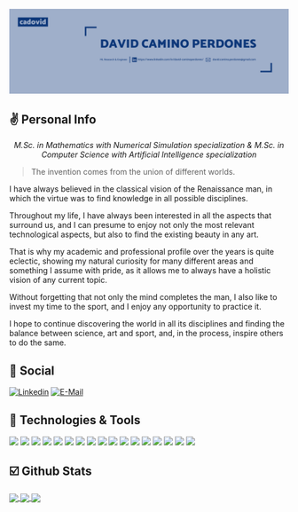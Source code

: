 <p align="center">
  <img width="1200" src="https://github.com/cadovid/cadovid/blob/main/banner-davidcamino.png">
</p>

## :v: Personal Info

<p align="center">
<i>M.Sc. in Mathematics with Numerical Simulation specialization & M.Sc. in Computer Science with Artificial Intelligence specialization</i>
</p>

> The invention comes from the union of different worlds.
> <cite></cite>

<p align="center">

I have always believed in the classical vision of the Renaissance man, in which the virtue was to find knowledge in all possible disciplines. 

Throughout my life, I have always been interested in all the aspects that surround us, and I can presume to enjoy not only the most relevant technological aspects, but also to find the existing beauty in any art. 


That is why my academic and professional profile over the years is quite eclectic, showing my natural curiosity for many different areas and something I assume with pride, as it allows me to always have a holistic vision of any current topic.

Without forgetting that not only the mind completes the man, I also like to invest my time to the sport, and I enjoy any opportunity to practice it.

I hope to continue discovering the world in all its disciplines and finding the balance between science, art and sport, and, in the process, inspire others to do the same.
</p>

## :mega: Social

[![Linkedin](https://img.shields.io/badge/linked-in-369?style=flat-square&logo=linkedin&logoColor=white&color=0e387a)](https://www.linkedin.com/in/david-caminoperdones/)
[![E-Mail](https://img.shields.io/badge/email-david.camino.perdones@gmail.com-2a8?style=flat-square&logo=gmail&logoColor=white&color=0e387a)](mailto:david.camino.perdones@gmail.com)

## :wrench: Technologies & Tools

![](https://img.shields.io/badge/Language-Python-0e387a)
![](https://img.shields.io/badge/Language-Shell_Scripting-0e387a)
![](https://img.shields.io/badge/Language-SQL-0e387a)
![](https://img.shields.io/badge/VCS-Git-0e387a)
![](https://img.shields.io/badge/Tools-Docker-0e387a)
![](https://img.shields.io/badge/Tools-Kubernetes-0e387a)
![](https://img.shields.io/badge/Design_Pattern-RESTful_API-0e387a)
![](https://img.shields.io/badge/Design_Pattern-TDD-0e387a)
![](https://img.shields.io/badge/CI\/CD-Jenkins-0e387a)
![](https://img.shields.io/badge/CI\/CD-MLFlow-0e387a)
![](https://img.shields.io/badge/CI\/CD-Airflow-0e387a)
![](https://img.shields.io/badge/Automation-Ansible-0e387a)
![](https://img.shields.io/badge/Monitoring-Grafana-0e387a)
![](https://img.shields.io/badge/Monitoring-Prometheus-0e387a)
![](https://img.shields.io/badge/Cloud-AWS-0e387a)
![](https://img.shields.io/badge/Framework-Tensorflow-0e387a)
![](https://img.shields.io/badge/Framework-Pytorch-0e387a)

## :ballot_box_with_check: Github Stats

<a href="https://github.com/anuraghazra/github-readme-stats">
  <img align="center" src="https://github-readme-stats.vercel.app/api?username=cadovid&show_icons=true&count_private=true&theme=nord" />
</a>
<a href="https://github.com/anuraghazra/github-readme-stats">
  <img align="center" src="https://github-readme-stats.vercel.app/api/pin/?username=cadovid&repo=nlp4rare&theme=nord" />
</a>
<a href="https://github.com/anuraghazra/github-readme-stats">
  <img align="center" src="https://github-readme-stats.vercel.app/api/pin/?username=cadovid&repo=ai-driven-avatar&theme=nord" />
</a>
